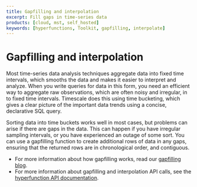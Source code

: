 ```yaml
---
title: Gapfilling and interpolation
excerpt: Fill gaps in time-series data
products: [cloud, mst, self_hosted]
keywords: [hyperfunctions, Toolkit, gapfilling, interpolate]
---
```


# Gapfilling and interpolation

Most time-series data analysis techniques aggregate data into fixed time
intervals, which smooths the data and makes it easier to interpret and analyze.
When you write queries for data in this form, you need an efficient way to
aggregate raw observations, which are often noisy and irregular, in to fixed
time intervals. Timescale does this using time bucketing, which gives a clear
picture of the important data trends using a concise, declarative SQL query.

Sorting data into time buckets works well in most cases, but problems can arise
if there are gaps in the data. This can happen if you have irregular sampling
intervals, or you have experienced an outage of some sort. You can use a
gapfilling function to create additional rows of data in any gaps, ensuring that
the returned rows are in chronological order, and contiguous.

*   For more information about how gapfilling works, read our
    [gapfilling blog][blog-gapfilling].
*   For more information about gapfilling and interpolation API calls, see the
    [hyperfunction API documentation][hyperfunctions-api-gapfilling].

[blog-gapfilling]: https://blog.timescale.com/blog/sql-functions-for-time-series-analysis/
[hyperfunctions-api-gapfilling]: /api/:currentVersion:/hyperfunctions/gapfilling/time_bucket_gapfill/
